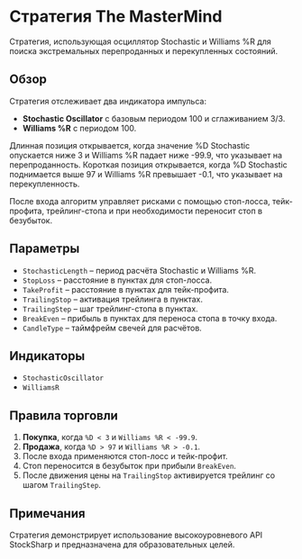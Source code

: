 # Стратегия The MasterMind

Стратегия, использующая осциллятор Stochastic и Williams %R для поиска экстремальных перепроданных и перекупленных состояний.

## Обзор
Стратегия отслеживает два индикатора импульса:
- **Stochastic Oscillator** с базовым периодом 100 и сглаживанием 3/3.
- **Williams %R** с периодом 100.

Длинная позиция открывается, когда значение %D Stochastic опускается ниже 3 и Williams %R падает ниже -99.9, что указывает на перепроданность.
Короткая позиция открывается, когда %D Stochastic поднимается выше 97 и Williams %R превышает -0.1, что указывает на перекупленность.

После входа алгоритм управляет рисками с помощью стоп-лосса, тейк-профита, трейлинг-стопа и при необходимости переносит стоп в безубыток.

## Параметры
- `StochasticLength` – период расчёта Stochastic и Williams %R.
- `StopLoss` – расстояние в пунктах для стоп-лосса.
- `TakeProfit` – расстояние в пунктах для тейк-профита.
- `TrailingStop` – активация трейлинга в пунктах.
- `TrailingStep` – шаг трейлинг-стопа в пунктах.
- `BreakEven` – прибыль в пунктах для переноса стопа в точку входа.
- `CandleType` – таймфрейм свечей для расчётов.

## Индикаторы
- `StochasticOscillator`
- `WilliamsR`

## Правила торговли
1. **Покупка**, когда `%D < 3` и `Williams %R < -99.9`.
2. **Продажа**, когда `%D > 97` и `Williams %R > -0.1`.
3. После входа применяются стоп-лосс и тейк-профит.
4. Стоп переносится в безубыток при прибыли `BreakEven`.
5. После движения цены на `TrailingStop` активируется трейлинг со шагом `TrailingStep`.

## Примечания
Стратегия демонстрирует использование высокоуровневого API StockSharp и предназначена для образовательных целей.
